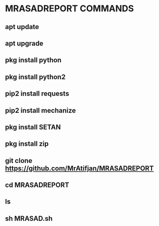 # MRASADREPORT COMMANDS

## apt update 

## apt upgrade

## pkg install python

## pkg install python2

## pip2 install requests

## pip2 install mechanize

## pkg install SETAN

## pkg install zip

## git clone https://github.com/MrAtifjan/MRASADREPORT

## cd MRASADREPORT

## ls

## sh MRASAD.sh
